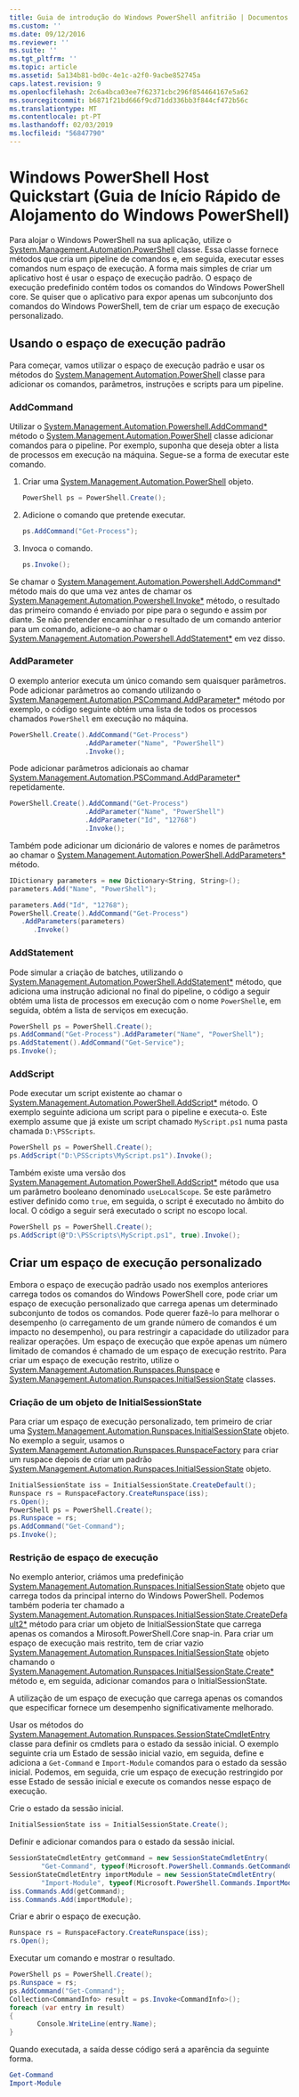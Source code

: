 ```yaml
---
title: Guia de introdução do Windows PowerShell anfitrião | Documentos da Microsoft
ms.custom: ''
ms.date: 09/12/2016
ms.reviewer: ''
ms.suite: ''
ms.tgt_pltfrm: ''
ms.topic: article
ms.assetid: 5a134b81-bd0c-4e1c-a2f0-9acbe852745a
caps.latest.revision: 9
ms.openlocfilehash: 2c6a4bca03ee7f62371cbc296f854464167e5a62
ms.sourcegitcommit: b6871f21bd666f9cd71dd336bb3f844cf472b56c
ms.translationtype: MT
ms.contentlocale: pt-PT
ms.lasthandoff: 02/03/2019
ms.locfileid: "56847790"
---
```

# <a name="windows-powershell-host-quickstart"></a>Windows PowerShell Host Quickstart (Guia de Início Rápido de Alojamento do Windows PowerShell)

Para alojar o Windows PowerShell na sua aplicação, utilize o [System.Management.Automation.PowerShell](/dotnet/api/System.Management.Automation.PowerShell) classe. Essa classe fornece métodos que cria um pipeline de comandos e, em seguida, executar esses comandos num espaço de execução. A forma mais simples de criar um aplicativo host é usar o espaço de execução padrão. O espaço de execução predefinido contém todos os comandos do Windows PowerShell core. Se quiser que o aplicativo para expor apenas um subconjunto dos comandos do Windows PowerShell, tem de criar um espaço de execução personalizado.

## <a name="using-the-default-runspace"></a>Usando o espaço de execução padrão

Para começar, vamos utilizar o espaço de execução padrão e usar os métodos do [System.Management.Automation.PowerShell](/dotnet/api/System.Management.Automation.PowerShell) classe para adicionar os comandos, parâmetros, instruções e scripts para um pipeline.

### <a name="addcommand"></a>AddCommand

Utilizar o [System.Management.Automation.Powershell.AddCommand*](/dotnet/api/System.Management.Automation.PowerShell.AddCommand) método o [System.Management.Automation.PowerShell](/dotnet/api/System.Management.Automation.PowerShell) classe adicionar comandos para o pipeline. Por exemplo, suponha que deseja obter a lista de processos em execução na máquina. Segue-se a forma de executar este comando.

1. Criar uma [System.Management.Automation.PowerShell](/dotnet/api/System.Management.Automation.PowerShell) objeto.

   ```csharp
   PowerShell ps = PowerShell.Create();
   ```

2. Adicione o comando que pretende executar.

   ```csharp
   ps.AddCommand("Get-Process");
   ```

3. Invoca o comando.

   ```csharp
   ps.Invoke();
   ```

Se chamar o [System.Management.Automation.Powershell.AddCommand*](/dotnet/api/System.Management.Automation.PowerShell.AddCommand) método mais do que uma vez antes de chamar os [System.Management.Automation.Powershell.Invoke*](/dotnet/api/System.Management.Automation.PowerShell.Invoke) método, o resultado das primeiro comando é enviado por pipe para o segundo e assim por diante. Se não pretender encaminhar o resultado de um comando anterior para um comando, adicione-o ao chamar o [System.Management.Automation.Powershell.AddStatement*](/dotnet/api/System.Management.Automation.PowerShell.AddStatement) em vez disso.

### <a name="addparameter"></a>AddParameter

O exemplo anterior executa um único comando sem quaisquer parâmetros. Pode adicionar parâmetros ao comando utilizando o [System.Management.Automation.PSCommand.AddParameter*](/dotnet/api/System.Management.Automation.PSCommand.AddParameter) método por exemplo, o código seguinte obtém uma lista de todos os processos chamados `PowerShell` em execução no máquina.

```csharp
PowerShell.Create().AddCommand("Get-Process")
                   .AddParameter("Name", "PowerShell")
                   .Invoke();
```

Pode adicionar parâmetros adicionais ao chamar [System.Management.Automation.PSCommand.AddParameter*](/dotnet/api/System.Management.Automation.PSCommand.AddParameter) repetidamente.

```csharp
PowerShell.Create().AddCommand("Get-Process")
                   .AddParameter("Name", "PowerShell")
                   .AddParameter("Id", "12768")
                   .Invoke();
```

Também pode adicionar um dicionário de valores e nomes de parâmetros ao chamar o [System.Management.Automation.PowerShell.AddParameters*](/dotnet/api/System.Management.Automation.PowerShell.AddParameters) método.

```csharp
IDictionary parameters = new Dictionary<String, String>();
parameters.Add("Name", "PowerShell");

parameters.Add("Id", "12768");
PowerShell.Create().AddCommand("Get-Process")
   .AddParameters(parameters)
      .Invoke()

```

### <a name="addstatement"></a>AddStatement

Pode simular a criação de batches, utilizando o [System.Management.Automation.PowerShell.AddStatement*](/dotnet/api/System.Management.Automation.PowerShell.AddStatement) método, que adiciona uma instrução adicional no final do pipeline, o código a seguir obtém uma lista de processos em execução com o nome `PowerShell`e, em seguida, obtém a lista de serviços em execução.

```csharp
PowerShell ps = PowerShell.Create();
ps.AddCommand("Get-Process").AddParameter("Name", "PowerShell");
ps.AddStatement().AddCommand("Get-Service");
ps.Invoke();
```

### <a name="addscript"></a>AddScript

Pode executar um script existente ao chamar o [System.Management.Automation.PowerShell.AddScript*](/dotnet/api/System.Management.Automation.PowerShell.AddScript) método. O exemplo seguinte adiciona um script para o pipeline e executa-o. Este exemplo assume que já existe um script chamado `MyScript.ps1` numa pasta chamada `D:\PSScripts`.

```csharp
PowerShell ps = PowerShell.Create();
ps.AddScript("D:\PSScripts\MyScript.ps1").Invoke();
```

Também existe uma versão dos [System.Management.Automation.PowerShell.AddScript*](/dotnet/api/System.Management.Automation.PowerShell.AddScript) método que usa um parâmetro booleano denominado `useLocalScope`. Se este parâmetro estiver definido como `true`, em seguida, o script é executado no âmbito do local. O código a seguir será executado o script no escopo local.

```csharp
PowerShell ps = PowerShell.Create();
ps.AddScript(@"D:\PSScripts\MyScript.ps1", true).Invoke();
```

## <a name="creating-a-custom-runspace"></a>Criar um espaço de execução personalizado

Embora o espaço de execução padrão usado nos exemplos anteriores carrega todos os comandos do Windows PowerShell core, pode criar um espaço de execução personalizado que carrega apenas um determinado subconjunto de todos os comandos. Pode querer fazê-lo para melhorar o desempenho (o carregamento de um grande número de comandos é um impacto no desempenho), ou para restringir a capacidade do utilizador para realizar operações. Um espaço de execução que expõe apenas um número limitado de comandos é chamado de um espaço de execução restrito. Para criar um espaço de execução restrito, utilize o [System.Management.Automation.Runspaces.Runspace](/dotnet/api/System.Management.Automation.Runspaces.Runspace) e [System.Management.Automation.Runspaces.InitialSessionState](/dotnet/api/System.Management.Automation.Runspaces.InitialSessionState) classes.

### <a name="creating-an-initialsessionstate-object"></a>Criação de um objeto de InitialSessionState

Para criar um espaço de execução personalizado, tem primeiro de criar uma [System.Management.Automation.Runspaces.InitialSessionState](/dotnet/api/System.Management.Automation.Runspaces.InitialSessionState) objeto. No exemplo a seguir, usamos o [System.Management.Automation.Runspaces.RunspaceFactory](/dotnet/api/System.Management.Automation.Runspaces.RunspaceFactory) para criar um ruspace depois de criar um padrão [System.Management.Automation.Runspaces.InitialSessionState](/dotnet/api/System.Management.Automation.Runspaces.InitialSessionState) objeto.

```csharp
InitialSessionState iss = InitialSessionState.CreateDefault();
Runspace rs = RunspaceFactory.CreateRunspace(iss);
rs.Open();
PowerShell ps = PowerShell.Create();
ps.Runspace = rs;
ps.AddCommand("Get-Command");
ps.Invoke();
```

### <a name="constraining-the-runspace"></a>Restrição de espaço de execução

No exemplo anterior, criámos uma predefinição [System.Management.Automation.Runspaces.InitialSessionState](/dotnet/api/System.Management.Automation.Runspaces.InitialSessionState) objeto que carrega todos da principal interno do Windows PowerShell. Podemos também poderia ter chamado a [System.Management.Automation.Runspaces.InitialSessionState.CreateDefault2*](/dotnet/api/System.Management.Automation.Runspaces.InitialSessionState.CreateDefault2) método para criar um objeto de InitialSessionState que carrega apenas os comandos a Mirosoft.PowerShell.Core snap-in. Para criar um espaço de execução mais restrito, tem de criar vazio [System.Management.Automation.Runspaces.InitialSessionState](/dotnet/api/System.Management.Automation.Runspaces.InitialSessionState) objeto chamando o [ System.Management.Automation.Runspaces.InitialSessionState.Create*](/dotnet/api/System.Management.Automation.Runspaces.InitialSessionState.Create) método e, em seguida, adicionar comandos para o InitialSessionState.

A utilização de um espaço de execução que carrega apenas os comandos que especificar fornece um desempenho significativamente melhorado.

Usar os métodos do [System.Management.Automation.Runspaces.SessionStateCmdletEntry](/dotnet/api/System.Management.Automation.Runspaces.SessionStateCmdletEntry) classe para definir os cmdlets para o estado da sessão inicial. O exemplo seguinte cria um Estado de sessão inicial vazio, em seguida, define e adiciona a `Get-Command` e `Import-Module` comandos para o estado da sessão inicial. Podemos, em seguida, crie um espaço de execução restringido por esse Estado de sessão inicial e execute os comandos nesse espaço de execução.

Crie o estado da sessão inicial.

```csharp
InitialSessionState iss = InitialSessionState.Create();
```

Definir e adicionar comandos para o estado da sessão inicial.

```csharp
SessionStateCmdletEntry getCommand = new SessionStateCmdletEntry(
        "Get-Command", typeof(Microsoft.PowerShell.Commands.GetCommandCommand), "");
SessionStateCmdletEntry importModule = new SessionStateCmdletEntry(
        "Import-Module", typeof(Microsoft.PowerShell.Commands.ImportModuleCommand), "");
iss.Commands.Add(getCommand);
iss.Commands.Add(importModule);
```

Criar e abrir o espaço de execução.

```csharp
Runspace rs = RunspaceFactory.CreateRunspace(iss);
rs.Open();
```

Executar um comando e mostrar o resultado.

```csharp
PowerShell ps = PowerShell.Create();
ps.Runspace = rs;
ps.AddCommand("Get-Command");
Collection<CommandInfo> result = ps.Invoke<CommandInfo>();
foreach (var entry in result)
{
       Console.WriteLine(entry.Name);
}
```

Quando executada, a saída desse código será a aparência da seguinte forma.

```powershell
Get-Command
Import-Module
```
